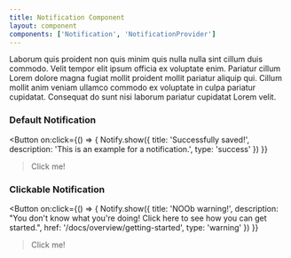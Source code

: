 ```yaml
---
title: Notification Component
layout: component
components: ['Notification', 'NotificationProvider']
---
```


<script>
  import { Notify, NotificationProvider, Button, Preview } from '$lib/components'
</script>

Laborum quis proident non quis minim quis nulla nulla sint cillum duis commodo. Velit tempor elit ipsum officia ex voluptate enim. Pariatur cillum Lorem dolore magna fugiat mollit proident mollit pariatur aliquip qui. Cillum mollit anim veniam ullamco commodo ex voluptate in culpa pariatur cupidatat. Consequat do sunt nisi laborum pariatur cupidatat Lorem velit.

### Default Notification

<Button
  on:click={() => {
    Notify.show({
      title: 'Successfully saved!',
      description: 'This is an example for a notification.',
      type: 'success'
    })
  }}
>Click me!</Button>
<NotificationProvider duration={5000} position="top-right" closable={true} />

### Clickable Notification

<Button
  on:click={() => {
    Notify.show({
      title: 'NOOb warning!',
      description: "You don't know what you're doing! Click here to see how you can get started.",
      href: '/docs/overview/getting-started',
      type: 'warning'
    })
  }}
>Click me!</Button>
